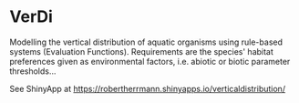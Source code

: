 # VerDi
Modelling the vertical distribution of aquatic organisms using rule-based systems (Evaluation Functions). Requirements are the species' habitat preferences given as environmental factors, i.e. abiotic or biotic parameter thresholds...

See ShinyApp at https://robertherrmann.shinyapps.io/verticaldistribution/
